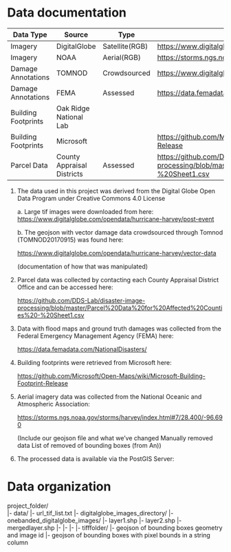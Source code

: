 # Data documentation

| Data Type           | Source                     |  Type          |  Link
| ------------------- | -----------------------    | -------------- | ---------------
| Imagery             | DigitalGlobe               | Satellite(RGB) | https://www.digitalglobe.com/opendata/hurricane-harvey/post-event
| Imagery             | NOAA                       | Aerial(RGB)    | https://storms.ngs.noaa.gov/storms/harvey/index.html#7/28.400/-96.690
| Damage Annotations  | TOMNOD                     | Crowdsourced   | https://www.digitalglobe.com/opendata/hurricane-harvey/vector-data
| Damage Annotations  | FEMA                       | Assessed       | https://data.femadata.com/NationalDisasters/
| Building Footprints | Oak Ridge National Lab     |                |
| Building Footprints | Microsoft                  |                | https://github.com/Microsoft/Open-Maps/wiki/Microsoft-Building-Footprint-Release
| Parcel Data         | County Appraisal Districts | Assessed       | https://github.com/DDS-Lab/disaster-image-processing/blob/master/Parcel%20Data%20for%20Affected%20Counties%20-%20Sheet1.csv

1. The data used in this project was derived from the Digital Globe Open Data Program under Creative Commons 4.0 License

    a. Large tif images were downloaded from here:  https://www.digitalglobe.com/opendata/hurricane-harvey/post-event

    b. The geojson with vector damage data crowdsourced through Tomnod (TOMNOD20170915) was found here: 

      https://www.digitalglobe.com/opendata/hurricane-harvey/vector-data

      (documentation of how that was manipulated)

2. Parcel data was collected by contacting each County Appraisal District Office and can be accessed here: 

      https://github.com/DDS-Lab/disaster-image-processing/blob/master/Parcel%20Data%20for%20Affected%20Counties%20-%20Sheet1.csv

3. Data with flood maps and ground truth damages was collected from the Federal Emergency Management Agency (FEMA) here:  

      https://data.femadata.com/NationalDisasters/

4. Building footprints were retrieved from Microsoft here:  

      https://github.com/Microsoft/Open-Maps/wiki/Microsoft-Building-Footprint-Release

5. Aerial imagery data was collected from the National Oceanic and Atmospheric Association:  

      https://storms.ngs.noaa.gov/storms/harvey/index.html#7/28.400/-96.690

      (Include our geojson file and what we’ve changed
        Manually removed data
        List of removed of bounding boxes (from An))

6. The processed data is available via the PostGIS Server:  

# Data organization

project_folder/    
      |- data/
         |- url_tif_list.txt
         |- digitalglobe_images_directory/
         |- onebanded_digitalglobe_images/
         |- layer1.shp
         |- layer2.shp
         |- mergedlayer.shp
         |-
         |-
         |-
         |- tifffolder/
         |- geojson of bounding boxes geometry and image id
         |- geojson of bounding boxes with pixel bounds in a string column
